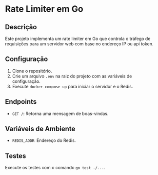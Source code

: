 # Rate Limiter em Go

## Descrição

Este projeto implementa um rate limiter em Go que controla o tráfego de requisições para um servidor web com base no endereço IP ou api token.

## Configuração

1. Clone o repositório.
2. Crie um arquivo `.env` na raiz do projeto com as variáveis de configuração.
3. Execute `docker-compose up` para iniciar o servidor e o Redis.

## Endpoints

- `GET /`: Retorna uma mensagem de boas-vindas.

## Variáveis de Ambiente

- `REDIS_ADDR`: Endereço do Redis.

## Testes

Execute os testes com o comando `go test ./...`.
